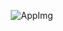 <div align="center">

![AppImg](https://github.com/user-attachments/assets/163e28d5-da6b-45c1-8884-2653a1777f4d)

</div>
